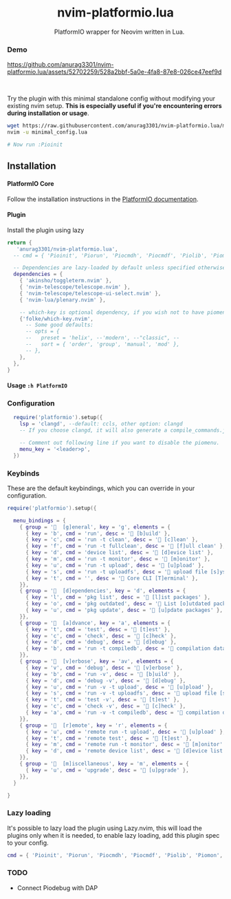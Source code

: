 <h1 align="center">
    nvim-platformio.lua
</h1>

<p align="center">

<img src="https://github.com/user-attachments/assets/fa3f7663-802e-4845-b4f7-0992e34899f2" style="height: 1em; vertical-align: middle;">
PlatformIO wrapper for Neovim written in Lua.</p>

### Demo

https://github.com/anurag3301/nvim-platformio.lua/assets/52702259/528a2bbf-5a0e-4fa8-87e8-026ce47eef9d

<br>

Try the plugin with this minimal standalone config without modifying your existing nvim setup. **This is especially useful if you're encountering errors during installation or usage**.
```sh
wget https://raw.githubusercontent.com/anurag3301/nvim-platformio.lua/main/minimal_config.lua
nvim -u minimal_config.lua

# Now run :Pioinit
```

## Installation

#### PlatformIO Core
Follow the installation instructions in the [PlatformIO documentation](https://docs.platformio.org/en/latest/core/installation/index.html).


#### Plugin
Install the plugin using lazy
```lua
return {
   'anurag3301/nvim-platformio.lua',
  -- cmd = { 'Pioinit', 'Piorun', 'Piocmdh', 'Piocmdf', 'Piolib', 'Piomon', 'Piodebug', 'Piodb' },

  -- Dependencies are lazy-loaded by default unless specified otherwise.
  dependencies = {
    { 'akinsho/toggleterm.nvim' },
    { 'nvim-telescope/telescope.nvim' },
    { 'nvim-telescope/telescope-ui-select.nvim' },
    { 'nvim-lua/plenary.nvim' },

    -- which-key is optional dependency, if you wish not to have piomenu, you can remove it
    {'folke/which-key.nvim',
      -- Some good defaults:
      -- opts = {
      --   preset = 'helix', --'modern', --"classic", --
      --   sort = { 'order', 'group', 'manual', 'mod' },
      -- },
    },
  },
}
```

#### Usage `:h PlatformIO`

### Configuration
```lua
  require('platformio').setup({
    lsp = 'clangd', --default: ccls, other option: clangd
    -- If you choose clangd, it will also generate a compile_commands.json file

    -- Comment out following line if you want to disable the piomenu.
    menu_key = '<leader>p',
  })

```

### Keybinds
These are the default keybindings, which you can override in your configuration.
```lua
require('platformio').setup({

  menu_bindings = {
    { group = '  [g]eneral', key = 'g', elements = {
      { key = 'b', cmd = 'run', desc = ' [b]uild' },
      { key = 'c', cmd = 'run -t clean', desc = ' [c]lean' },
      { key = 'f', cmd = 'run -t fullclean', desc = ' [f]ull clean' },
      { key = 'd', cmd = 'device list', desc = ' [d]evice list' },
      { key = 'm', cmd = 'run -t monitor', desc = ' [m]onitor' },
      { key = 'u', cmd = 'run -t upload', desc = ' [u]pload' },
      { key = 's', cmd = 'run -t uploadfs', desc = ' upload file [s]ystem' },
      { key = 't', cmd = '', desc = ' Core CLI [T]erminal' },
    }},
    { group = '  [d]ependencies', key = 'd', elements = {
      { key = 'l', cmd = 'pkg list', desc = ' [l]ist packages' },
      { key = 'o', cmd = 'pkg outdated', desc = ' List [o]utdated packages' },
      { key = 'u', cmd = 'pkg update', desc = ' [u]pdate packages' },
    }},
    { group = '  [a]dvance', key = 'a', elements = {
      { key = 't', cmd = 'test', desc = ' [t]est' },
      { key = 'c', cmd = 'check', desc = ' [c]heck' },
      { key = 'd', cmd = 'debug', desc = ' [d]ebug' },
      { key = 'b', cmd = 'run -t compiledb', desc = ' compilation data[b]ase' },
    }},
    { group = '  [v]erbose', key = 'av', elements = {
      { key = 'v', cmd = 'debug', desc = ' [v]erbose' },
      { key = 'b', cmd = 'run -v', desc = ' [b]uild' },
      { key = 'd', cmd = 'debug -v', desc = ' [d]ebug' },
      { key = 'u', cmd = 'run -v -t upload', desc = ' [u]pload' },
      { key = 's', cmd = 'run -v -t uploadfs', desc = ' upload file [s]ystem' },
      { key = 't', cmd = 'test -v', desc = ' [t]est' },
      { key = 'c', cmd = 'check -v', desc = ' [c]heck' },
      { key = 'a', cmd = 'run -v -t compiledb', desc = ' compilation databa[a]e' },
    }},
    { group = '  [r]emote', key = 'r', elements = {
      { key = 'u', cmd = 'remote run -t upload', desc = ' [u]pload' },
      { key = 't', cmd = 'remote test', desc = ' [t]est' },
      { key = 'm', cmd = 'remote run -t monitor', desc = ' [m]onitor' },
      { key = 'd', cmd = 'remote device list', desc = ' [d]evice list' },
    }},
    { group = '  [m]iscellaneous', key = 'm', elements = {
      { key = 'u', cmd = 'upgrade', desc = ' [u]pgrade' },
    }},
  }

}
```

### Lazy loading

It's possible to lazy load the plugin using Lazy.nvim, this will load the plugins only when it is needed, to enable lazy loading, add this plugin spec to your config.

```lua
cmd = { 'Pioinit', 'Piorun', 'Piocmdh', 'Piocmdf', 'Piolib', 'Piomon', 'Piodebug', 'Piodb' },
```


### TODO
- Connect Piodebug with DAP

